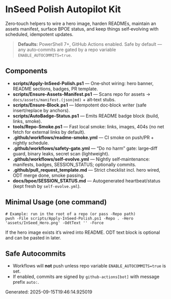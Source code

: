 ﻿
# InSeed Polish Autopilot Kit

Zero‑touch helpers to wire a hero image, harden READMEs, maintain an assets manifest,
surface BPOE status, and keep things self‑evolving with scheduled, idempotent updates.

> **Defaults:** PowerShell 7+, GitHub Actions enabled. Safe by default — any auto‑commits are gated by a repo variable `ENABLE_AUTOCOMMITS=true`.

## Components
- **scripts/Apply-InSeed-Polish.ps1** — One‑shot wiring: hero banner, README sections, badges, PR template.
- **scripts/Ensure-Assets-Manifest.ps1** — Scans repo for assets → `docs/assets/manifest.(json|md)` + alt‑text stubs.
- **scripts/Ensure-Block.ps1** — Idempotent doc‑block writer (safe insert/replace by anchors).
- **scripts/AutoBadge-Status.ps1** — Emits README badge block (build, links, smoke).
- **tools/Repo-Smoke.ps1** — Fast local smoke: links, images, 404s (no net fetch for external links by default).
- **.github/workflows/readme-smoke.yml** — CI smoke on push/PR + nightly schedule.
- **.github/workflows/safety-gate.yml** — “Do no harm” gate: large‑diff guard, binary leaks, secret scan (lightweight).
- **.github/workflows/self-evolve.yml** — Nightly self‑maintenance: manifests, badges, SESSION_STATUS; optionally commits.
- **.github/pull_request_template.md** — Strict checklist incl. hero wired, ODT merge done, smoke passing.
- **docs/bpoe/SESSION_STATUS.md** — Autogenerated heartbeat/status (kept fresh by `self-evolve.yml`).

## Minimal Usage (one command)
```pwsh
# Example: run in the root of a repo (or pass -Repo path)
pwsh -File scripts/Apply-InSeed-Polish.ps1 -Repo . -Hero 'assets/InSeed_Hero.png' -OdtText '' -Force
```
If the hero image exists it’s wired into README. ODT text block is optional and can be pasted in later.

## Safe Autocommits
- Workflows will **not** push unless repo variable `ENABLE_AUTOCOMMITS=true` is set.
- If enabled, commits are signed by `github-actions[bot]` with message prefix `auto:`.

Generated: 2025-09-15T19:46:14.925019

